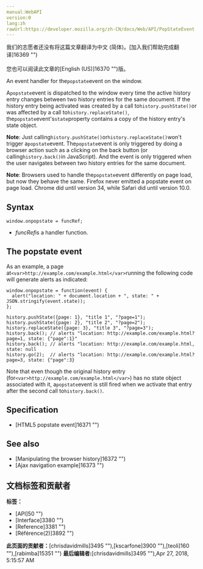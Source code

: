 ```yaml
---
manual:WebAPI
version:0
lang:zh
rawUrl:https://developer.mozilla.org/zh-CN/docs/Web/API/PopStateEvent
---
```




<bdi>我们的志愿者还没有将这篇文章翻译为<bdi>中文 (简体)</bdi>。[加入我们帮助完成翻译]16369 "")<br></br>您也可以阅读此文章的[English (US)]16370 "")版。</bdi>







An event handler for the`popstate`event on the window.



A`popstate`event is dispatched to the window every time the active history entry changes between two history entries for the same document. If the history entry being activated was created by a call to`history.pushState()`or was affected by a call to`history.replaceState()`, the`popstate`event&#39;s`state`property contains a copy of the history entry&#39;s state object.



**Note**: Just calling`history.pushState()`or`history.replaceState()`won&#39;t trigger a`popstate`event. The`popstate`event is only triggered by doing a browser action such as a clicking on the back button (or calling`history.back()`in JavaScript). And the event is only triggered when the user navigates between two history entries for the same document.




**Note**: Browsers used to handle the`popstate`event differently on page load, but now they behave the same. Firefox never emitted a popstate event on page load. Chrome did until version 34, while Safari did until version 10.0.



## Syntax<a name="Syntax"></a>

```
window.onpopstate = funcRef;

```

* <var>funcRef</var>is a handler function.

## The popstate event<a name="The_popstate_event"></a>


As an example, a page at`<var>http://example.com/example.html</var>`running the following code will generate alerts as indicated:


```
window.onpopstate = function(event) {
  alert("location: " + document.location + ", state: " + JSON.stringify(event.state));
};

history.pushState({page: 1}, "title 1", "?page=1");
history.pushState({page: 2}, "title 2", "?page=2");
history.replaceState({page: 3}, "title 3", "?page=3");
history.back(); // alerts "location: http://example.com/example.html?page=1, state: {"page":1}"
history.back(); // alerts "location: http://example.com/example.html, state: null
history.go(2);  // alerts "location: http://example.com/example.html?page=3, state: {"page":3}
```


Note that even though the original history entry (for`<var>http://example.com/example.html</var>`) has no state object associated with it, a`popstate`event is still fired when we activate that entry after the second call to`history.back()`.


## Specification<a name="Specification"></a>

* [HTML5 popstate event]16371 "")

## See also<a name="See_also"></a>

* [Manipulating the browser history]16372 "")
* [Ajax navigation example]16373 "")



## 文档标签和贡献者
**标签：**
* [API]50 "")
* [Interface]3380 "")
* [Reference]3381 "")
* [Référence(2)]3892 "")

**此页面的贡献者：**[chrisdavidmills]3495 ""),[kscarfone]3900 ""),[teoli]160 ""),[rabimba]15351 "")
**最后编辑者:**[chrisdavidmills]3495 ""),<time>Apr 27, 2018, 5:15:57 AM</time>


